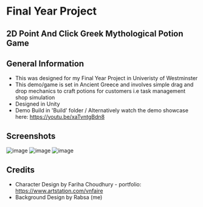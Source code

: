 # Final Year Project

## 2D Point And Click Greek Mythological Potion Game

## General Information
- This was designed for my Final Year Project in Univeristy of Westminster
- This demo/game is set in Ancient Greece and involves simple drag and drop mechanics to craft potions for customers i.e task management shop simulation
- Designed in Unity
- Demo Build in 'Build' folder / Alternatively watch the demo showcase here: https://youtu.be/xaTvntgBdn8

## Screenshots
![image](https://github.com/user-attachments/assets/8d98c842-9274-4cda-b2a8-a4ce3b46a8fb)
![image](https://github.com/user-attachments/assets/158782c3-1d62-4885-8b44-354395d88409)
![image](https://github.com/user-attachments/assets/a3bdb87b-d484-4595-91e4-fd34dc495c1c)

## Credits
- Character Design by Fariha Choudhury - portfolio: https://www.artstation.com/vnfaire
- Background Design by Rabsa (me)
